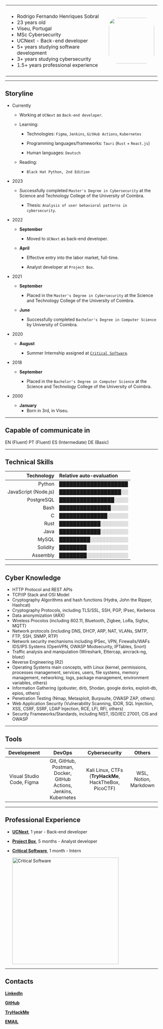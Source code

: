 <style>
  .header_table {
    border-collapse: collapse;
    max-width: 500px;
    margin: 0 auto;
  }
  .profile_moldure {
    border: 0;
    padding: 10px;
  }
  #profile_pic {
    border-radius: 30px;
    width: 150px;
    height: 150px;
  }
  #critical_pic {
    width: 350px;
  }
</style>

<table class="header_table" style="border-collapse: collapse; max-width: 500px; margin: 0 auto;">
  <tr>
    <td class="profile_moldure" style="border: 0; padding: 10px;">
		<ul>
			<li>Rodrigo Fernando Henriques Sobral</li>
			<li>23 years old</li>
			<li>Viseu, Portugal</li>
			<li>MSc Cybersecurity</li>
			<li>UCNext - Back-end developer</li>
            <li>5+ years studying software development</li>
			<li>3+ years studying cybersecurity</li>
			<li>1.5+ years professional experience</li>
		</ul>
	</td>
    <td class="profile_moldure" style="border: 0; padding: 10px;">
		<img id="profile_pic" style="border-radius: 30px; width: 150px; height: 150px;" src="resources/portrait.jpg"/>
	</td>
  </tr>
</table>

---

## Storyline

- Currently

  - Working at `UCNext` as `Back-end developer`.

  - Learning:
  
    - Technologies: `Figma`, `Jenkins`, `GitHub Actions`, `Kubernetes`
    
    - Programming languages/frameworks: `Tauri` (`Rust` + `React.js`)
  
    - Human languages: `Deutsch`

  - Reading:

    - `Black Hat Python, 2nd Edition`

- 2023

  - Successfully completed `Master's Degree in Cybersecurity` at the Science and Technology College of the University of Coimbra.

    - Thesis: `Analysis of user behavioral patterns in cybersecurity`.

- 2022

  - **September**

    - Moved to `UCNext` as back-end developer.

  - **April**

    - Effective entry into the labor market, full-time.

    - Analyst developer at `Project Box`.

- 2021

  - **September**

    - Placed in the `Master's Degree in Cybersecurity` at the Science and Technology College of the University of Coimbra.

  - **June**

    - Successfully completed `Bachelor's Degree in Computer Science` by University of Coimbra.

- 2020

  - **August**

    - Summer Internship assigned at [`Critical Software`](https://www.criticalsoftware.com/pt).

- 2018

  - **September**

    - Placed in the `Bachelor's Degree in Computer Science` at the Science and Technology College of the University of Coimbra.

- 2000

  - **January**
    - Born in 3rd, in Viseu.

---

## Capable of communicate in

<tr>
	<td>EN (Fluent)</td>
	<td>PT (Fluent)</td>
	<td>ES (Intermediate)</td>
	<td>DE (Basic)</td>
</tr>

---

## Technical Skills

|           Technology | Relative auto-evaluation |
| -------------------: | :----------------------- |
|               Python | ████████████████████     |
| JavaScript (Node.js) | ██████████████████░░     |
|           PostgreSQL | ████████████████░░░░     |
|                 Bash | ███████████████░░░░░     |
|                    C | ██████████████░░░░░░     |
|                 Rust | ████████████░░░░░░░░     |
|                 Java | ████████████░░░░░░░░     |
|                MySQL | █████████░░░░░░░░░░░     |
|             Solidity | ████████░░░░░░░░░░░░     |
|             Assembly | ████████░░░░░░░░░░░░     |

---

## Cyber Knowledge

- HTTP Protocol and REST APIs
- TCP/IP Stack and OSI Model
- Cryptography Algorithms and hash functions (Hydra, John the Ripper, Hashcat)
- Cryptography Protocols, including TLS/SSL, SSH, PGP, IPsec, Kerberos
- Data anonymization (ARX)
- Wireless Procolos (including 802.11, Bluetooth, Zigbee, LoRa, Sigfox, MQTT)
- Network protocols (including DNS, DHCP, ARP, NAT, VLANs, SMTP, FTP, SSH, SNMP, RTP)
- Network security mechanisms including IPSec, VPN, Firewalls/WAFs IDS/IPS Systems (OpenVPN, OWASP Modsecurity, IPTables, Snort)
- Traffic analysis and manipulation (Wireshark, Ettercap, aircrack-ng, bluez)
- Reverse Engineering (R2)
- Operating Systems main concepts, with Linux (kernel, permissions, processes management, services, users, file systems, memory management, networking, logs, package management, environment variables, others)
- Information Gathering (gobuster, dirb, Shodan, google dorks, exploit-db, epios, others)
- Penetration Testing (Nmap, Metasploit, Burpsuite, OWASP ZAP, others)
- Web Application Security (Vulnerability Scanning, IDOR, SQL Injection, XSS, CSRF, SSRF, LDAP Injection, RCE, LFI, RFI, others)
- Security Frameworks/Standards, including NIST, ISO/IEC 27001, CIS and OWASP

---

## Tools

Development | DevOps | Cybersecurity | Others
:---: | :---: | :---: | :---:
Visual Studio Code, Figma | Git, GitHub, Postman, Docker, GitHub Actions, Jenkins, Kubernetes | Kali Linux, CTFs (**TryHackMe**, HackTheBox, PicoCTF) | WSL, Notion, Markdown


---

## Professional Experience

- [**UCNext**](https://ucnext.pt), 1 year - Back-end developer

- [**Project Box**](https://projectbox.pt), 5 months - Analyst developer

- [**Critical Software**](https://criticalsoftware.com/pt), 1 month - Intern

  <img id="critical_pic" style="width: 350px;" src="resources/critical_software.jpg" alt="Critical Software"/>
 
___

## Contacts

[**LinkedIn**](https://www.linkedin.com/in/rodrigo-sobral-378080151/)

[**GitHub**](https://github.com/RodrigoSobral2000)

[**TryHackMe**](https://tryhackme.com/p/RodrigoSobral)

[**EMAIL**](mailto:rodrigosobral@sapo.pt)
